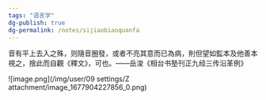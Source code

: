 ```yaml
---
tags: "语言学"
dg-publish: true
dg-permalink: /notes/sijiaobiaoquanfa
---
```

音有平上去入之殊，则隨音圈發，或者不亮其意而已為病，則但望如監本及他善本視之，捨此而自觀《釋文》，可也。——岳浚《相台书塾刊正九经三传沿革例》


![image.png](/img/user/09 settings/Z attachment/image_1677904227856_0.png)